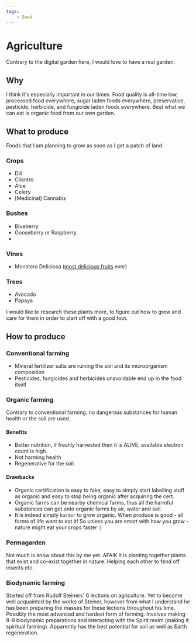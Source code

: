 ```yaml
---
tags:
    - Seed
---
```


# Agriculture

Contrary to the digital garden here, I would love to have a real garden.

## Why

I think it's especially important in our times. Food quality is all-time low, processed food everywhere, sugar laden foods everywhere,
preservative, pesticide, herbicide, and fungicide laden foods everywhere.
Best what we can eat is organic food from our own garden.

## What to produce

Foods that I am planning to grow as soon as I get a patch of land:

### Crops

- Dill
- Cilantro
- Aloe
- Celery
- [Medicinal] Cannabis

### Bushes

- Blueberry
- Gooseberry or Raspberry
-

### Vines

- Monstera Deliciosa ([most delicious fruits](https://houseplantauthority.com/wp-content/uploads/2022/05/monstera-fruit.jpg) ever)

### Trees

- Avocado
- Papaya

I would like to research these plants more, to figure out how to grow and care for them in order to start off with a good foot.

## How to produce

### Conventional farming

- Mineral fertilizer salts are ruining the soil and its microorganism composition
- Pesticides, fungicides and herbicides unavoidable end up in the food itself

### Organic farming

Contrary to conventional farming, no dangerous substances for human health or the soil are used.

#### Benefits

- Better nutrition, if freshly harvested then it is ALIVE, available electron count is high.
- Not harming health
- Regenerative for the soil

#### Drawbacks

- Organic certification is easy to fake, easy to simply start labelling stuff as organic and easy to stop being organic after acquiring the cert.
- Organic farms can be nearby chemical farms, thus all the harmful substances can get onto organic farms by air, water and soil.
- It is indeed simply `harder` to grow organic. When produce is good - all forms of life want to eat it! So unless you are smart with how you grow - nature might eat your crops faster :)

### Permagarden

Not much is know about this by me yet. AFAIK it is planting together plants that exist and co-exist together in nature.
Helping each other to fend off insects etc.

### Biodynamic farming

Started off from Rudolf Steiners' 6 lections on agriculture. Yet to become well acquainted by the works of Steiner,
however from what I understand he has been preparing the masses for these lections throughout his time.
Possibly the most advanced and hardest form of farming.
Involves making 8-9 biodynamic preparations and interacting with the Spirit realm (making it spiritual farming).
Apparently has the best potential for soil as well as Earth regeneration.
